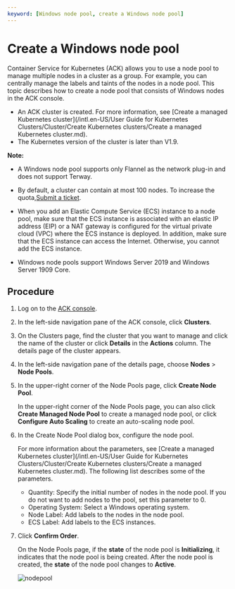 ```yaml
---
keyword: [Windows node pool, create a Windows node pool]
---
```


# Create a Windows node pool

Container Service for Kubernetes \(ACK\) allows you to use a node pool to manage multiple nodes in a cluster as a group. For example, you can centrally manage the labels and taints of the nodes in a node pool. This topic describes how to create a node pool that consists of Windows nodes in the ACK console.

-   An ACK cluster is created. For more information, see [Create a managed Kubernetes cluster](/intl.en-US/User Guide for Kubernetes Clusters/Cluster/Create Kubernetes clusters/Create a managed Kubernetes cluster.md).
-   The Kubernetes version of the cluster is later than V1.9.

**Note:**

-   A Windows node pool supports only Flannel as the network plug-in and does not support Terway.

-   By default, a cluster can contain at most 100 nodes. To increase the quota,[Submit a ticket](https://workorder-intl.console.aliyun.com/console.htm).
-   When you add an Elastic Compute Service \(ECS\) instance to a node pool, make sure that the ECS instance is associated with an elastic IP address \(EIP\) or a NAT gateway is configured for the virtual private cloud \(VPC\) where the ECS instance is deployed. In addition, make sure that the ECS instance can access the Internet. Otherwise, you cannot add the ECS instance.

-   Windows node pools support Windows Server 2019 and Windows Server 1909 Core.

## Procedure

1.  Log on to the [ACK console](https://cs.console.aliyun.com).

2.  In the left-side navigation pane of the ACK console, click **Clusters**.

3.  On the Clusters page, find the cluster that you want to manage and click the name of the cluster or click **Details** in the **Actions** column. The details page of the cluster appears.

4.  In the left-side navigation pane of the details page, choose **Nodes** \> **Node Pools**.

5.  In the upper-right corner of the Node Pools page, click **Create Node Pool**.

    In the upper-right corner of the Node Pools page, you can also click **Create Managed Node Pool** to create a managed node pool, or click **Configure Auto Scaling** to create an auto-scaling node pool.

6.  In the Create Node Pool dialog box, configure the node pool.

    For more information about the parameters, see [Create a managed Kubernetes cluster](/intl.en-US/User Guide for Kubernetes Clusters/Cluster/Create Kubernetes clusters/Create a managed Kubernetes cluster.md). The following list describes some of the parameters.

    -   Quantity: Specify the initial number of nodes in the node pool. If you do not want to add nodes to the pool, set this parameter to 0.
    -   Operating System: Select a Windows operating system.
    -   Node Label: Add labels to the nodes in the node pool.
    -   ECS Label: Add labels to the ECS instances.
7.  Click **Confirm Order**.

    On the Node Pools page, if the **state** of the node pool is **Initializing**, it indicates that the node pool is being created. After the node pool is created, the **state** of the node pool changes to **Active**.

    ![nodepool](https://static-aliyun-doc.oss-accelerate.aliyuncs.com/assets/img/en-US/5365359951/p95881.png)


